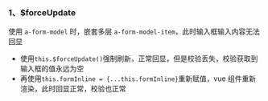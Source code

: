 ### 1、$forceUpdate

使用 `a-form-model` 时，嵌套多层 `a-form-model-item`，此时输入框输入内容无法回显

- 使用`this.$forceUpdate()`强制刷新，正常回显，但是校验丢失，校验获取到输入框的值永远为空
- 再使用`this.formInline = {...this.formInline}`重新赋值，vue 组件重新渲染，此时回显正常，校验也正常

<img :src="$withBase('/interview/01.png')">
<img :src="$withBase('/interview/02.png')">
